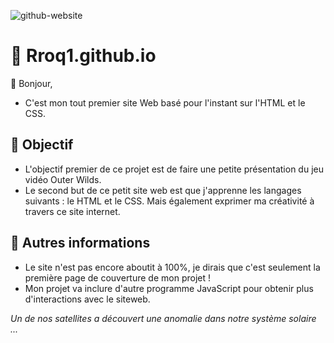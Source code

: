 ![github-website](https://github.com/user-attachments/assets/4f63dcc0-f1ef-478f-8792-18553dc5c227)

# 🌌 Rroq1.github.io
👋 Bonjour,
- C'est mon tout premier site Web basé pour l'instant sur l'HTML et le CSS.

## 📗 Objectif
- L'objectif premier de ce projet est de faire une petite présentation du jeu vidéo Outer Wilds.
- Le second but de ce petit site web est que j'apprenne les langages suivants : le HTML et le CSS. Mais également exprimer ma créativité à travers ce site internet.

## 👀 Autres informations
- Le site n'est pas encore aboutit à 100%, je dirais que c'est seulement la première page de couverture de mon projet !
- Mon projet va inclure d'autre programme JavaScript pour obtenir plus d'interactions avec le siteweb.

*Un de nos satellites a découvert une anomalie dans notre système solaire ...* 
